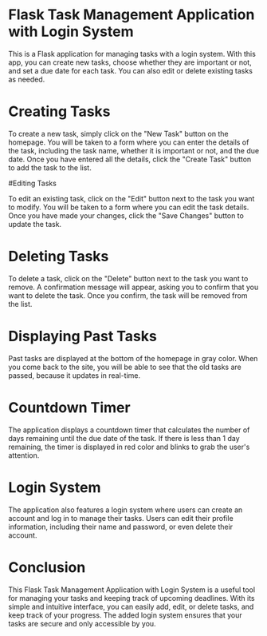 # Flask Task Management Application with Login System

This is a Flask application for managing tasks with a login system. With this app, you can create new tasks, choose whether they are important or not, and set a due date for each task. You can also edit or delete existing tasks as needed.


# Creating Tasks

To create a new task, simply click on the "New Task" button on the homepage. You will be taken to a form where you can enter the details of the task, including the task name, whether it is important or not, and the due date. Once you have entered all the details, click the "Create Task" button to add the task to the list.


#Editing Tasks

To edit an existing task, click on the "Edit" button next to the task you want to modify. You will be taken to a form where you can edit the task details. Once you have made your changes, click the "Save Changes" button to update the task.


# Deleting Tasks

To delete a task, click on the "Delete" button next to the task you want to remove. A confirmation message will appear, asking you to confirm that you want to delete the task. Once you confirm, the task will be removed from the list.


# Displaying Past Tasks

Past tasks are displayed at the bottom of the homepage in gray color. When you come back to the site, you will be able to see that the old tasks are passed, because it updates in real-time.


# Countdown Timer

The application displays a countdown timer that calculates the number of days remaining until the due date of the task. If there is less than 1 day remaining, the timer is displayed in red color and blinks to grab the user's attention.


# Login System

The application also features a login system where users can create an account and log in to manage their tasks. Users can edit their profile information, including their name and password, or even delete their account.


# Conclusion

This Flask Task Management Application with Login System is a useful tool for managing your tasks and keeping track of upcoming deadlines. With its simple and intuitive interface, you can easily add, edit, or delete tasks, and keep track of your progress. The added login system ensures that your tasks are secure and only accessible by you.
